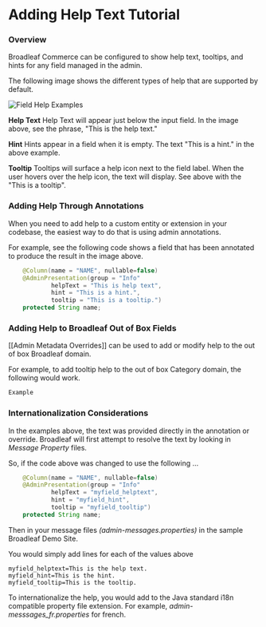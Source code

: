 
# Adding Help Text Tutorial

### Overview
Broadleaf Commerce can be configured to show help text, tooltips, and hints for any field managed in the admin.  

The following image shows the different types of help that are supported by default.

![Field Help Examples](/help-examples.png)

**Help Text** 
Help Text will appear just below the input field.    In the image above, see the phrase, "This is the help text." 

**Hint**
Hints appear in a field when it is empty.    The text "This is a hint." in the above example.

**Tooltip**
Tooltips will surface a help icon next to the field label.   When the user hovers over the help icon, the text will display.   See above with the "This is a tooltip".


### Adding Help Through Annotations 
When you need to add help to a custom entity or extension in your codebase, the easiest way to do that is using admin annotations.  

For example, see the following code shows a field that has been annotated to produce the result in the image above.

```java
    @Column(name = "NAME", nullable=false)
    @AdminPresentation(group = "Info"            
            helpText = "This is help text",
            hint = "This is a hint.",
            tooltip = "This is a tooltip.")
    protected String name;
```


### Adding Help to Broadleaf Out of Box Fields 
[[Admin Metadata Overrides]] can be used to add or modify help to the out of box Broadleaf domain.

For example, to add tooltip help to the out of box Category domain, the following would work. 

```java
Example

```


### Internationalization Considerations 
In the examples above, the text was provided directly in the annotation or override.    Broadleaf will first attempt to resolve the text by looking in _Message Property_ files.

So, if the code above was changed to use the following ... 

```java
    @Column(name = "NAME", nullable=false)
    @AdminPresentation(group = "Info"            
            helpText = "myfield_helptext",
            hint = "myfield_hint",
            tooltip = "myfield_tooltip")
    protected String name;
```

Then in your message files _(admin-messages.properties)_ in the sample Broadleaf Demo Site.  

You would simply add lines for each of the values above

```
myfield_helptext=This is the help text.
myfield_hint=This is the hint.
myfield_tooltip=This is the tooltip.
```
 
To internationalize the help, you would add to the Java standard i18n compatible property file extension.   For example, _admin-messsages_fr.properties_ for french.    
